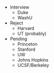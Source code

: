 - Interview
	- Duke
	- WashU
- Reject
	- Harvard
	- UT (probably)
- Pending
	- Princeton
	- Stanford
	- UW
	- Johns Hopkins
	- UCSF/Berkeley